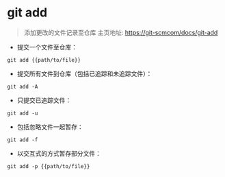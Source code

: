# git add

> 添加更改的文件记录至仓库
> 主页地址: <https://git-scmcom/docs/git-add>

- 提交一个文件至仓库：

`git add {{path/to/file}}`

- 提交所有文件到仓库（包括已追踪和未追踪文件）：

`git add -A`

- 只提交已追踪文件：

`git add -u`

- 包括忽略文件一起暂存：

`git add -f`

- 以交互式的方式暂存部分文件：

`git add -p {{path/to/file}}`

[#]: contributors: ([李峰]，[Justice])